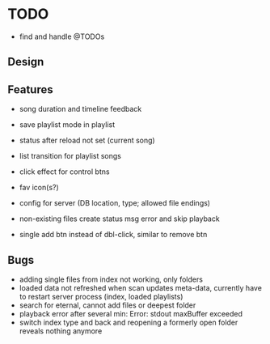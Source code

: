 TODO
====

 - find and handle @TODOs

Design
------


Features
--------

 - song duration and timeline feedback
 - save playlist mode in playlist
 - status after reload not set (current song)

 - list transition for playlist songs
 - click effect for control btns
 - fav icon(s?)
 - config for server (DB location, type; allowed file endings)
 - non-existing files create status msg error and skip playback
 - single add btn instead of dbl-click, similar to remove btn

Bugs
----

 - adding single files from index not working, only folders
 - loaded data not refreshed when scan updates meta-data, currently have to restart server process (index, loaded playlists)
 - search for eternal, cannot add files or deepest folder
 - playback error after several min: Error: stdout maxBuffer exceeded
 - switch index type and back and reopening a formerly open folder reveals nothing anymore